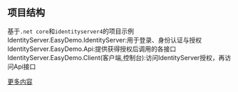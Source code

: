 ## 项目结构
基于`.net core`和`identityserver4`的项目示例    
IdentityServer.EasyDemo.IdentityServer:用于登录、身份认证与授权     
IdentityServer.EasyDemo.Api:提供获得授权后调用的各接口     
IdentityServer.EasyDemo.Client(客户端,控制台):访问IdentityServer授权，再访问Api接口       

[更多内容](https://www.cnblogs.com/Lulus/p/7987245.html)      